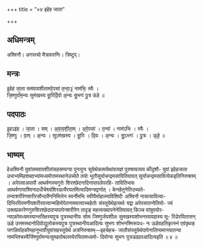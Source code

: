 +++
title = "०४ इहेह जाता"

+++
## अधिमन्त्रम्
अश्विनौ। अगस्त्यो मैत्रावरुणिः। त्रिष्टुप्।

## मन्त्रः
इ॒हेह॑ जा॒ता सम॑वावशीतामरे॒पसा॑ त॒न्वा॒३॒॑ नाम॑भिः॒ स्वैः ।  
जि॒ष्णुर्वा॑म॒न्यः सुम॑खस्य सू॒रिर्दि॒वो अ॒न्यः सु॒भगः॑ पु॒त्र ऊ॑हे ॥

## पदपाठः
इ॒हऽइ॑ह । जा॒ता । सम् । अ॒वा॒व॒शी॒ता॒म् । अ॒रे॒पसा॑ । त॒न्वा॑ । नाम॑ऽभिः । स्वैः ।  
जि॒ष्णुः । वा॒म् । अ॒न्यः । सुऽम॑खस्य । सू॒रिः । दि॒वः । अ॒न्यः । सु॒ऽभगः॑ । पु॒त्रः । ऊ॒हे॒ ॥

## भाष्यम्
हेअश्विनौ युवांसमवावशीतांसहसम्यग्वा पुनःपुनः सूयेथेकामयेथांवायज्ञं पुरुषव्यत्यय कीदृशौ- युवां इहेहजाता उभाभ्यमिहशब्दाभ्यांमध्यमोत्तमस्थानेउच्येते तयोः भूतौसूर्याचन्द्रमसावितियावत् सूर्याचन्द्रमसावित्येकइतिनिरुक्तम् । अरेपसाअपापौ आथर्वणस्यगुरोः शिरश्छेदनादिनापापलेपरहि- तावितिभावः आथर्वणायाश्विनादधीचेश्व्यंशिरःप्रत्यैरयतमित्यादिमन्त्रद्वर्णात् । केनहेतुनेतिउच्यते- तन्वाशरीरेणशरीरसौन्दर्येणनिमित्तेन स्वर्नौमभिः स्वीयैर्माहात्म्यविशिष्टैः अश्विनौ नासत्यावित्या- दिभिरपिरमणीयशरीरवत्त्वान्महिमोपेतनामवत्त्वाच्चहेतोः संस्तूयेथेइत्यर्थः यद्वा अरेपसातन्वेतियो- ज्यं उक्तप्रकारेणगुरुशिरश्छेदादप्यपापेनशरीरेण तादृङ् महत्त्वख्यापनेनेतियावत् किञ्च वांयुवयोर- न्यएकोमध्यमस्यान्तरिक्षस्यपुत्रः पुत्रस्थानीयः सोमः जिष्णुर्जयशीलः सुमखस्यशोभनस्ययज्ञस्य सू- रिःप्रेरयितासन् ऊहे उत्तमस्थानोदिवोद्युलोकस्यपुत्रः पुत्रस्थानीयआदित्यः सुभगः शोभनश्मिरूपध- नः ऊहेवहतिकृत्स्नं एवंपृथक् जगन्निर्वाहकौमहानुभावौयुवांसहस्तूयेथे अत्रनिरुक्तम्—इहचेहच- जातौसंस्तूयेथेपापेनालिप्यमानयातन्वा नामभिश्चस्वैर्जिष्णुर्वामन्यःसुमहतोबलस्येरयितामध्यमो- दिवोन्यः सुभगः पुत्रऊह्यतआदित्यइति ॥ ४ ॥